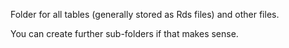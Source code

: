 Folder for all tables (generally stored as Rds files) and other files.

You can create further sub-folders if that makes sense.
